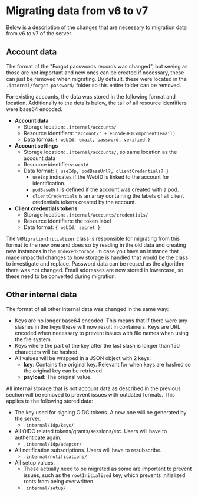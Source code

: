 # Migrating data from v6 to v7

Below is a description of the changes that are necessary to migration data from v6 to v7 of the server.

## Account data

The format of the "Forgot passwords records was changed",
but seeing as those are not important and new ones can be created if necessary,
these can just be removed when migrating.
By default, these were located in the `.internal/forgot-password/` folder so this entire folder can be removed.

For existing accounts, the data was stored in the following format and location.
Additionally to the details below, the tail of all resource identifiers were base64 encoded.

* **Account data**
    * Storage location: `.internal/accounts/`
    * Resource identifiers: `"account/" + encodeURIComponent(email)`
    * Data format: `{ webId, email, password, verified }`
* **Account settings**
    * Storage location: `.internal/accounts/`, so same location as the account data
    * Resource identifiers: `webId`
    * Data format: `{ useIdp, podBaseUrl?, clientCredentials? }`
        * `useIdp` indicates if the WebID is linked to the account for identification.
        * `podBaseUrl` is defined if the account was created with a pod.
        * `clientCredentials` is an array containing the labels of all client credentials tokens created by the account.
* **Client credentials tokens**
    * Storage location: `.internal/accounts/credentials/`
    * Resource identifiers: the token label
    * Data format: `{ webId, secret }`

The `V6MigrationInitializer` class is responsible for migrating from this format to the new one
and does so by reading in the old data and creating new instances in the `IndexedStorage`.
In case you have an instance that made impactful changes to how storage is handled
that would be the class to investigate and replace.
Password data can be reused as the algorithm there was not changed.
Email addresses are now stored in lowercase, so these need to be converted during migration.

## Other internal data

The format of all other internal data was changed in the same way:

* Keys are no longer base64 encoded.
  This means that if there were any slashes in the keys these will now result in containers.
  Keys are URL encoded when necessary to prevent issues with file names when using the file system.
* Keys where the part of the key after the last slash is longer than 150 characters will be hashed.
* All values will be wrapped in a JSON object with 2 keys:
    * **key**: Contains the original key. Relevant for when keys are hashed so the original key can be retrieved.
    * **payload**: The original value.

All internal storage that is not account data as described in the previous section
will be removed to prevent issues with outdated formats.
This applies to the following stored data:

* The key used for signing OIDC tokens. A new one will be generated by the server.
    * `.internal/idp/keys/`
* All OIDC related tokens/grants/sessions/etc. Users will have to authenticate again.
    * `.internal/idp/adapter/`
* All notification subscriptions. Users will have to resubscribe.
    * `.internal/notifications/`
* All setup values.
    * These actually need to be migrated as some are important to prevent issues, such as the `rootInitialized` key,
    which prevents initialized roots from being overwritten.
    * `.internal/setup/`
